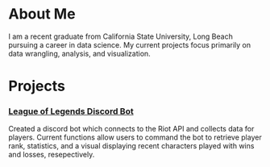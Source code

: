 # About Me

I am a recent graduate from California State University, Long Beach pursuing a career in data science. My current projects focus primarily on data wrangling, analysis, and visualization. 

# Projects

### [League of Legends Discord Bot](../projects/discord_bot.html)
Created a discord bot which connects to the Riot API and collects data for players. Current functions allow users to command the bot to retrieve player rank, statistics, and a visual displaying recent characters played with wins and losses, resepectively.
